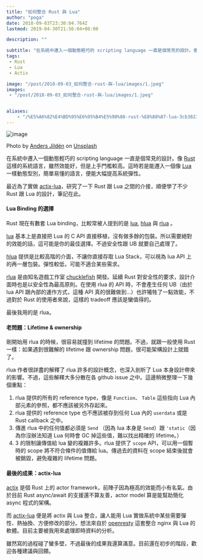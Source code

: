 ```yaml
---
title: "如何整合 Rust 與 Lua"
author: "poga"
date: 2018-09-03T23:30:04.764Z
lastmod: 2019-04-30T21:56:04+08:00

description: ""

subtitle: "在系統中遷入一個動態輕巧的 scripting language 一直是個常見的設計。像 Rust 這樣的系統語言，雖然效能好，但是上手門檻較高。這時若是能遷入一個像 Lua 一樣動態型別，簡單易懂的語言，便能大幅提高系統彈性。"
tags:
 - Rust
 - Lua
 - Actix

image: "/post/2018-09-03_如何整合-rust-與-lua/images/1.jpeg"
images:
 - "/post/2018-09-03_如何整合-rust-與-lua/images/1.jpeg"


aliases:
    - "/%E5%A6%82%E4%BD%95%E6%95%B4%E5%90%88-rust-%E8%88%87-lua-3cb38238dc72"
---
```


![image](/post/2018-09-03_如何整合-rust-與-lua/images/1.jpeg)

Photo by [Anders Jildén](https://unsplash.com/photos/4izt8TxQmEs?utm_source=unsplash&amp;utm_medium=referral&amp;utm_content=creditCopyText) on [Unsplash](https://unsplash.com/search/photos/lua?utm_source=unsplash&amp;utm_medium=referral&amp;utm_content=creditCopyText)



在系統中遷入一個動態輕巧的 scripting language 一直是個常見的設計。像 [Rust](https://www.rust-lang.org/) 這樣的系統語言，雖然效能好，但是上手門檻較高。這時若是能遷入一個像 [Lua](https://www.lua.org/) 一樣動態型別，簡單易懂的語言，便能大幅提高系統彈性。

最近為了實做 [actix-lua](https://github.com/poga/actix-lua)，研究了一下 Rust 跟 Lua 之間的介接，順便學了不少 Rust 跟 Lua 的設計，筆記在此。

#### Lua Binding 的選擇

Rust 現在有數套 Lua binding，比較常被人提到的是 [lua](https://crates.io/crates/lua), [hlua](https://github.com/tomaka/hlua) 與 [rlua](https://github.com/kyren/rlua) 。

[lua](https://crates.io/crates/lua) 基本上是直接把 Lua 的 C API 直接移植，沒有做多餘的包裝。所以需要絕對的效能的話，這可能是你的最佳選擇。不過安全性跟 UB 就要自己處理了。

[hlua](https://github.com/tomaka/hlua) 提供是比較高階的介面，不讓你直接存取 Lua Stack，可以視為 lua API 上的再一層包裝。彈性較低，可能不適合某些需求。

[rlua](https://github.com/kyren/rlua) 是由知名遊戲工作室 [chucklefish](https://blog.chucklefish.org/about/) 開發。延續 Rust 對安全性的要求，設計介面時也是以安全性為最高原則。在使用 rlua 的 API 時，不會產生任何 UB（由於 lua API 跟內部的運作方式，這種 API 真的很難做到…）也許犧牲了一點效能，不過對於 Rust 的使用者來說，這樣的 tradeoff 應該是蠻值得的。

最後我用的是 rlua。

#### 老問題：Lifetime &amp; ownership

剛開始用 rlua 的時候，很容易就撞到 lifetime 的問題。不過，就跟一般使用 Rust 一樣：如果遇到很難解的 lifetime 跟 ownership 問題，很可能架構設計上就錯了。

rlua 作者很詳盡的解釋了 rlua 許多的設計概念，也深入剖析了 Lua 本身設計帶來的影響。不過，這些解釋大多分散在各 github issue 之中。這邊稍微整理一下幾個重點：

1.  rlua 提供的所有的 reference type，像是 `Function`、 `Table` 這些指向 Lua 內部元素的參照，都不應該被另外存起來。
2.  rlua 提供的 reference type 也不應該被存到任何 Lua 內的 `userdata` 或是 Rust callback 之中。
3.  傳進 rlua 中的任何值都必須是 `Send` （因為 lua 本身是 `Send`）跟 `'static`（因為你沒辦法知道 Lua 何時會 GC 掉這些值，難以找出精確的 lifetime。）
4.  3 的限制讓傳值給 lua 變的複雜許多。rlua 提供了 `scope` API，可以用一個暫時的 scope 將不符合條件的值傳給 lua。傳過去的資料在 scope 結束後就會被銷毀，避免複雜的 lifetime 問題。

#### 最後的成果：actix-lua

[actix](https://actix.rs/) 是個 Rust 上的 actor framework，前陣子因為極高的效能而小有名氣。由於目前 Rust async/await 的支援還不算友善，actor model 算是能幫助簡化 async 程式的架構。

而 [actix-lua](https://github.com/poga/actix-lua) 便是將 actix 與 Lua 整合，讓人能用 Lua 實做系統中某些需要彈性、熱抽換、方便修改的部分。想法來自於 [openresty](https://openresty.org/en/) 這套整合 nginx 與 Lua 的軟體。目前主要被我用來處理即時資料的分析。

雖然寫的過程碰了蠻多壁，不過最後的成果我還算滿意。目前還在初步的階段，歡迎各種建議與回饋。
